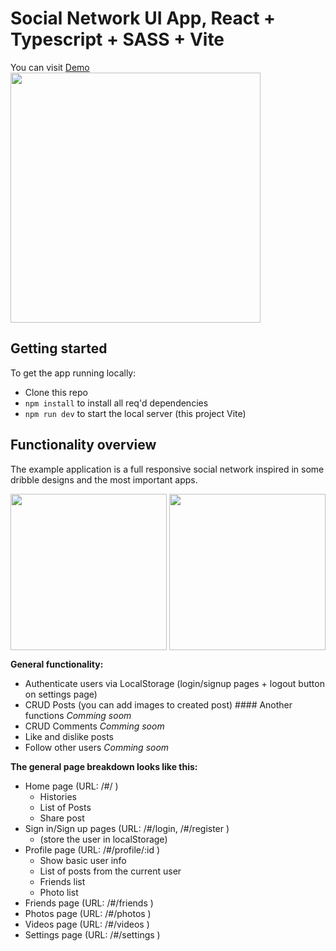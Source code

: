 # Social Network UI App, React + Typescript + SASS + Vite

You can visit [Demo](https://socialnetwork-react.vercel.app/)
<br />
<img src="https://github.com/carlosblinf/get-all/blob/main/public/capture.png" align="center" width="400px" /></a>

## Getting started

To get the app running locally:

- Clone this repo
- `npm install` to install all req'd dependencies
- `npm run dev` to start the local server (this project Vite)

## Functionality overview

The example application is a full responsive social network inspired in some dribble designs and the most important apps.

<a href="https://dribbble.com/shots/18932669-Social-media-platfrom-Forumboard"><img src="https://cdn.dribbble.com/users/5324991/screenshots/18932669/media/01d21560329971cc5decc4afaaeae152.png" align="right" width="250px" /></a>
<a href="https://dribbble.com/shots/15327109-Social-Network-Web-Concept"><img src="https://cdn.dribbble.com/users/78806/screenshots/15327109/media/eec25a4fdba8566cecad66f70cab1a88.png" align="center" width="250px" /></a>

**General functionality:**

- Authenticate users via LocalStorage (login/signup pages + logout button on settings page)
- CRUD Posts (you can add images to created post) #### Another functions _Comming soom_
- CRUD Comments _Comming soom_
- Like and dislike posts
- Follow other users _Comming soom_

**The general page breakdown looks like this:**

- Home page (URL: /#/ )
  - Histories
  - List of Posts
  - Share post
- Sign in/Sign up pages (URL: /#/login, /#/register )
  - (store the user in localStorage)
- Profile page (URL: /#/profile/:id )
  - Show basic user info
  - List of posts from the current user
  - Friends list
  - Photo list
- Friends page (URL: /#/friends )
- Photos page (URL: /#/photos )
- Videos page (URL: /#/videos )
- Settings page (URL: /#/settings )

<br />
